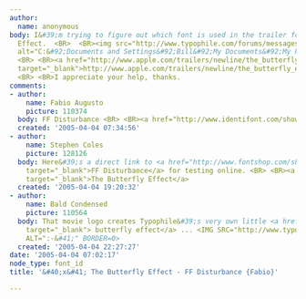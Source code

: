 ```yaml
---
author:
  name: anonymous
body: I&#39;m trying to figure out which font is used in the trailer for The Butterfly
  Effect.  <BR>  <BR><img src="http://www.typophile.com/forums/messages/83/68705.jpg"
  alt="C:&#92;Documents and Settings&#92;Bill&#92;My Documents&#92;My Pictures&#92;butterfly_effect.jpg">
  <BR> <BR><a href="http://www.apple.com/trailers/newline/the_butterfly_effect/BE_trailer_large.html"
  target="_blank">http://www.apple.com/trailers/newline/the_butterfly_effect/BE_trailer_large.html</a>
  <BR> <BR>I appreciate your help, thanks.
comments:
- author:
    name: Fabio Augusto
    picture: 110374
  body: FF Disturbance <BR> <BR><a href="http://www.identifont.com/show?IZ" target="_blank">http://www.identifont.com/show?IZ</a>
  created: '2005-04-04 07:34:56'
- author:
    name: Stephen Coles
    picture: 128126
  body: Here&#39;s a direct link to <a href="http://www.fontshop.com/showfont.cfm?fid=FF.6621.0.0"
    target="_blank">FF Disturbance</a> for testing online. <BR> <BR><a href="http://www.fontshop.com/index.cfm?fuseaction=catalog.fontdetail&amp;displayfontid=FF.6621.3.8&amp;attributes.sampleSize=48&amp;sampleText=the+butterfly+effect&amp;sampleSize=40"
    target="_blank">The Butterfly Effect</a>
  created: '2005-04-04 19:20:32'
- author:
    name: Bald Condensed
    picture: 110564
  body: That movie logo creates Typophile&#39;s very own little <a href="http://www.typophile.com/forums/messages/83/24517.html?1074640993"
    target="_blank"> butterfly effect</a> ... <IMG SRC="http://www.typophile.com/forums/clipart/happy.gif"
    ALT=":-&#41;" BORDER=0>
  created: '2005-04-04 22:27:27'
date: '2005-04-04 07:02:17'
node_type: font_id
title: '&#40;x&#41; The Butterfly Effect - FF Disturbance {Fabio}'

---
```

